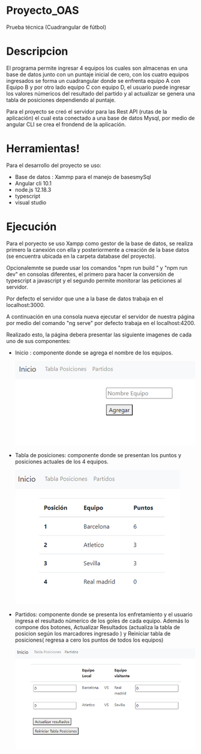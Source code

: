 # Proyecto_OAS
Prueba técnica (Cuadrangular de fútbol)


# Descripcion 

El programa permite ingresar 4 equipos los cuales son almacenas en una base de datos junto con un puntaje inicial de cero, con los cuatro equipos ingresados se forma un cuadrangular donde se enfrenta equipo A con Equipo B y por otro lado equipo C con equipo D, el usuario puede ingresar los valores númericos del resultado del partido y al actualizar se genera una tabla de posiciones dependiendo al puntaje.

Para el proyecto se creó el servidor para las Rest API (rutas de la aplicación) el cual esta conectado a una base de datos Mysql, por medio de angular CLI se crea el frondend de la aplicación.

# Herramientas!
Para el desarrollo del proyecto se uso:
  - Base de datos : Xammp para el manejo de basesmySql
  - Angular cli 10.1
  - node.js 12.18.3
  - typescript
  - visual studio

# Ejecución

Para el poryecto se uso Xampp como gestor de la base de datos, se realiza primero la canexión con ella y posteriormente a creación de la base datos (se encuentra ubicada en la carpeta database del proyecto).

Opcionalemnte se puede usar los comandos "npm run build " y "npm run dev" en consolas diferentes, el primero para hacer la conversión de typescript a javascript y el segundo permite monitorar las peticiones al servidor.

Por defecto el servidor que une a la base de datos trabaja en el localhost:3000.

A continuación en una consola nueva ejecutar el servidor de nuestra página por medio del comando "ng serve" por defecto trabaja en el localhost:4200.

Realizado esto, la página debera presentar las siguiente  imagenes de cada uno de sus componentes: 

  - Inicio : componente donde se agrega el nombre de los equipos. 
  
    ![Screenshot](agregar.PNG)
     
  - Tabla de posiciones: componente donde se presentan los puntos y posiciones actuales de los 4 equipos.
  
    ![Screenshot](tabla.PNG)
    
  - Partidos: componente donde se presenta los enfretamiento y el usuario ingresa el resultado númerico de los goles de cada equipo. Además lo compone dos botones, Actualizar       Resultados (actualiza la tabla de posicion según los marcadores ingresado ) y Reiniciar tabla de posiciones( regresa a cero los puntos de todos los equipos)
  
    ![Screenshot](eq.PNG)
    
   
